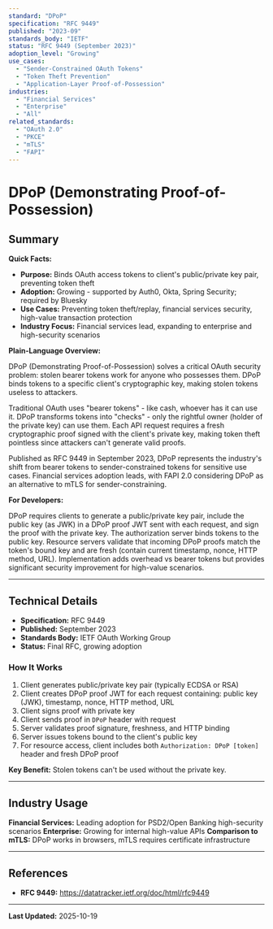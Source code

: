 ```yaml
---
standard: "DPoP"
specification: "RFC 9449"
published: "2023-09"
standards_body: "IETF"
status: "RFC 9449 (September 2023)"
adoption_level: "Growing"
use_cases:
  - "Sender-Constrained OAuth Tokens"
  - "Token Theft Prevention"
  - "Application-Layer Proof-of-Possession"
industries:
  - "Financial Services"
  - "Enterprise"
  - "All"
related_standards:
  - "OAuth 2.0"
  - "PKCE"
  - "mTLS"
  - "FAPI"
---
```


# DPoP (Demonstrating Proof-of-Possession)

## Summary

**Quick Facts:**
- **Purpose:** Binds OAuth access tokens to client's public/private key pair, preventing token theft
- **Adoption:** Growing - supported by Auth0, Okta, Spring Security; required by Bluesky
- **Use Cases:** Preventing token theft/replay, financial services security, high-value transaction protection
- **Industry Focus:** Financial services lead, expanding to enterprise and high-security scenarios

**Plain-Language Overview:**

DPoP (Demonstrating Proof-of-Possession) solves a critical OAuth security problem: stolen bearer tokens work for anyone who possesses them. DPoP binds tokens to a specific client's cryptographic key, making stolen tokens useless to attackers.

Traditional OAuth uses "bearer tokens" - like cash, whoever has it can use it. DPoP transforms tokens into "checks" - only the rightful owner (holder of the private key) can use them. Each API request requires a fresh cryptographic proof signed with the client's private key, making token theft pointless since attackers can't generate valid proofs.

Published as RFC 9449 in September 2023, DPoP represents the industry's shift from bearer tokens to sender-constrained tokens for sensitive use cases. Financial services adoption leads, with FAPI 2.0 considering DPoP as an alternative to mTLS for sender-constraining.

**For Developers:**

DPoP requires clients to generate a public/private key pair, include the public key (as JWK) in a DPoP proof JWT sent with each request, and sign the proof with the private key. The authorization server binds tokens to the public key. Resource servers validate that incoming DPoP proofs match the token's bound key and are fresh (contain current timestamp, nonce, HTTP method, URL). Implementation adds overhead vs bearer tokens but provides significant security improvement for high-value scenarios.

---

## Technical Details

- **Specification:** RFC 9449
- **Published:** September 2023
- **Standards Body:** IETF OAuth Working Group
- **Status:** Final RFC, growing adoption

### How It Works

1. Client generates public/private key pair (typically ECDSA or RSA)
2. Client creates DPoP proof JWT for each request containing: public key (JWK), timestamp, nonce, HTTP method, URL
3. Client signs proof with private key
4. Client sends proof in `DPoP` header with request
5. Server validates proof signature, freshness, and HTTP binding
6. Server issues tokens bound to the client's public key
7. For resource access, client includes both `Authorization: DPoP [token]` header and fresh DPoP proof

**Key Benefit:** Stolen tokens can't be used without the private key.

---

## Industry Usage

**Financial Services:** Leading adoption for PSD2/Open Banking high-security scenarios
**Enterprise:** Growing for internal high-value APIs
**Comparison to mTLS:** DPoP works in browsers, mTLS requires certificate infrastructure

---

## References

- **RFC 9449:** https://datatracker.ietf.org/doc/html/rfc9449

---

**Last Updated:** 2025-10-19

